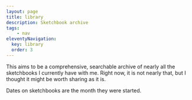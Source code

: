 ```yaml
---
layout: page
title: library
description: Sketchbook archive
tags: 
    - nav
eleventyNavigation:
  key: library
  order: 3
---
```


This aims to be a comprehensive, searchable archive of nearly all the sketchbooks I currently have with me. Right now, it is not nearly that, but I thought it might be worth sharing as it is.

Dates on sketchbooks are the month they were started.